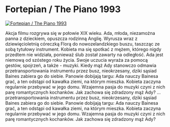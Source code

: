 Fortepian / The Piano 1993 
=============
[![Fortepian / The Piano 1993 ](http://vidos.pl/images/player.gif)](http://vidos.pl/fortepian-the-piano-1993)

 Akcja filmu rozgrywa się w połowie XIX wieku. Ada, młoda, niezamożna panna z dzieckiem, opuszcza rodzinną Anglię. Wyrusza wraz z dziewięcioletnią córeczką Florą do nowozelandzkiego buszu, taszcząc ze sobą tytułowy instrument. Kobieta ma się spotkać z mężem, którego nigdy przedtem nie widziała, ponieważ ślub został zawarty na odległość. Ada jest niemową od szóstego roku życia. Swoje uczucia wyraża za pomocą gestów, spojrzeń, a także - muzyki. Kiedy mąż Ady stanowczo odmawia przetransportowania instrumentu przez busz, nieokrzesany, dziki sąsiad Baines zabiera go do siebie. Panowie dobijają targu: Ada nauczy Bainesa grać, a ten odstąpi od kawałka ziemi, na którym mieszka. Kobieta zaczyna regularnie przebywać w jego domu. Wzajemna pasja do muzyki czyni z nich parę romantycznych kochanków. Jak zachowa się zdradzony mąż Ady?  ... przetransportowania instrumentu przez busz, nieokrzesany, dziki sąsiad Baines zabiera go do siebie. Panowie dobijają targu: Ada nauczy Bainesa grać, a ten odstąpi od kawałka ziemi, na którym mieszka. Kobieta zaczyna regularnie przebywać w jego domu. Wzajemna pasja do muzyki czyni z nich parę romantycznych kochanków. Jak zachowa się zdradzony mąż Ady?
